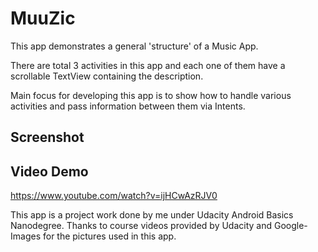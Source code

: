 # MuuZic
This app demonstrates a general 'structure' of a Music App.

There are total 3 activities in this app and each one of them have a scrollable TextView containing the description.

Main focus for developing this app is to show how to handle various activities and pass information between them via Intents.

Screenshot
-----------



Video Demo
-----------
https://www.youtube.com/watch?v=ijHCwAzRJV0

This app is a project work done by me under Udacity Android Basics Nanodegree. Thanks to course videos provided by Udacity and Google-Images for the pictures used in this app.
